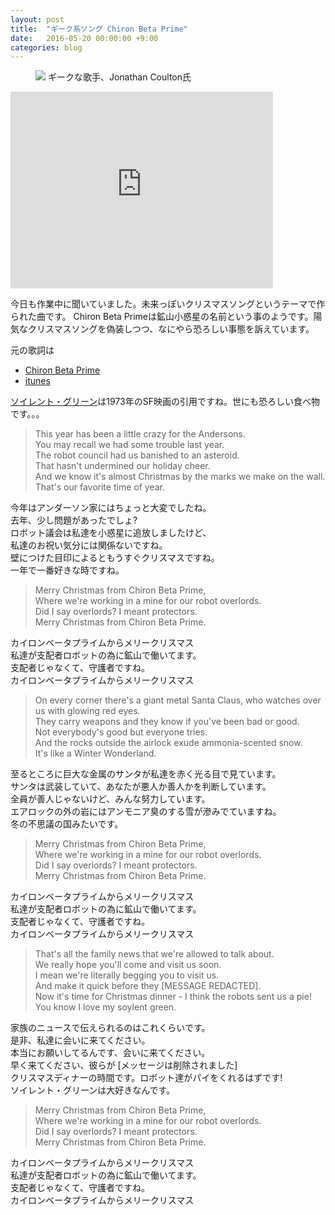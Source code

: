 ```yaml
---
layout: post
title:  "ギーク系ソング Chiron Beta Prime"
date:   2016-05-20 00:00:00 +9:00
categories: blog
---
```


<figure>
<img src="http://songs.jonathancoulton.com/photos/hi-res/DESK.jpg"/>
<caption>ギークな歌手、Jonathan Coulton氏</caption>
</figure>

<iframe width="420" height="315" src="https://www.youtube.com/embed/B3DyxaCYlfg" frameborder="0" allowfullscreen></iframe>

今日も作業中に聞いていました。未来っぽいクリスマスソングというテーマで作られた曲です。
Chiron Beta Primeは鉱山小惑星の名前という事のようです。陽気なクリスマスソングを偽装しつつ、なにやら恐ろしい事態を訴えています。

元の歌詞は

- [Chiron Beta Prime](http://www.jonathancoulton.com/wiki/Chiron_Beta_Prime/Lyrics)
- [itunes](https://itunes.apple.com/jp/album/joco-looks-back/id320729997)

[ソイレント・グリーン](https://ja.wikipedia.org/wiki/%E3%82%BD%E3%82%A4%E3%83%AC%E3%83%B3%E3%83%88%E3%83%BB%E3%82%B0%E3%83%AA%E3%83%BC%E3%83%B3)は1973年のSF映画の引用ですね。世にも恐ろしい食べ物です。。。

<blockquote>
This year has been a little crazy for the Andersons.<br/>
You may recall we had some trouble last year.<br/>
The robot council had us banished to an asteroid.<br/>
That hasn't undermined our holiday cheer.<br/>
And we know it's almost Christmas by the marks we make on the wall.<br/>
That's our favorite time of year.
</blockquote>
<p>
今年はアンダーソン家にはちょっと大変でしたね。<br/>
去年、少し問題があったでしょ?<br/>
ロボット議会は私達を小惑星に追放しましたけど、<br/>
私達のお祝い気分には関係ないですね。<br/>
壁につけた目印によるともうすぐクリスマスですね。<br/>
一年で一番好きな時ですね。<br/>
</p>
<blockquote>
Merry Christmas from Chiron Beta Prime,<br/>
Where we're working in a mine for our robot overlords.<br/>
Did I say overlords? I meant protectors.<br/>
Merry Christmas from Chiron Beta Prime.
</blockquote>
<p>
カイロンベータプライムからメリークリスマス<br/>
私達が支配者ロボットの為に鉱山で働いてます。<br/>
支配者じゃなくて、守護者ですね。<br/>
カイロンベータプライムからメリークリスマス
</p>

<blockquote>
On every corner there's a giant metal Santa Claus, who watches over us with glowing red eyes.<br/>
They carry weapons and they know if you've been bad or good.<br/>
Not everybody's good but everyone tries.<br/>
And the rocks outside the airlock exude ammonia-scented snow.<br/>
It's like a Winter Wonderland.
</blockquote>
<p>
至るところに巨大な金属のサンタが私達を赤く光る目で見ています。<br/>
サンタは武装していて、あなたが悪人か善人かを判断しています。<br/>
全員が善人じゃないけど、みんな努力しています。<br/>
エアロックの外の岩にはアンモニア臭のする雪が滲みでていますね。<br/>
冬の不思議の国みたいです。<br/>
</p>

<blockquote>
Merry Christmas from Chiron Beta Prime,<br/>
Where we're working in a mine for our robot overlords.<br/>
Did I say overlords? I meant protectors.<br/>
Merry Christmas from Chiron Beta Prime.
</blockquote>
<p>
カイロンベータプライムからメリークリスマス<br/>
私達が支配者ロボットの為に鉱山で働いてます。<br/>
支配者じゃなくて、守護者ですね。<br/>
カイロンベータプライムからメリークリスマス
</p>

<blockquote>
That's all the family news that we're allowed to talk about.<br/>
We really hope you'll come and visit us soon.<br/>
I mean we're literally begging you to visit us.<br/>
And make it quick before they [MESSAGE REDACTED].<br/>
Now it's time for Christmas dinner - I think the robots sent us a pie!<br/>
You know I love my soylent green.
</blockquote>
<p>
家族のニュースで伝えられるのはこれくらいです。<br/>
是非、私達に会いに来てください。<br/>
本当にお願いしてるんです、会いに来てください。<br/>
早く来てください、彼らが [メッセージは削除されました]<br/>
クリスマスディナーの時間です。ロボット達がパイをくれるはずです!<br/>
ソイレント・グリーンは大好きなんです。<br/>
</p>

<blockquote>
Merry Christmas from Chiron Beta Prime,<br/>
Where we're working in a mine for our robot overlords.<br/>
Did I say overlords? I meant protectors.<br/>
Merry Christmas from Chiron Beta Prime.
</blockquote>
<p>
カイロンベータプライムからメリークリスマス<br/>
私達が支配者ロボットの為に鉱山で働いてます。<br/>
支配者じゃなくて、守護者ですね。<br/>
カイロンベータプライムからメリークリスマス
</p>
